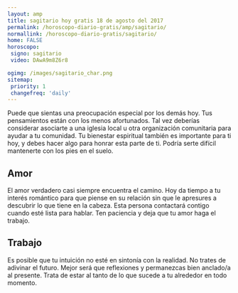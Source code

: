 ```yaml
---
layout: amp
title: sagitario hoy gratis 18 de agosto del 2017 
permalink: /horoscopo-diario-gratis/amp/sagitario/
normallink: /horoscopo-diario-gratis/sagitario/
home: FALSE
horoscopo:
 signo: sagitario
 video: DAwA9m8Z6r8

ogimg: /images/sagitario_char.png
sitemap:
 priority: 1
 changefreq: 'daily'
---
```



Puede que sientas una preocupación especial por los demás hoy. Tus pensamientos están con los menos afortunados. Tal vez deberías considerar asociarte a una iglesia local u otra organización comunitaria para ayudar a tu comunidad. Tu bienestar espiritual también es importante para ti hoy, y debes hacer algo para honrar esta parte de ti. Podría serte difícil mantenerte con los pies en el suelo.

## Amor

El amor verdadero casi siempre encuentra el camino. Hoy da tiempo a tu interés romántico para que piense en su relación sin que le apresures a descubrir lo que tiene en la cabeza. Esta persona contactará contigo cuando esté lista para hablar. Ten paciencia y deja que tu amor haga el trabajo.

## Trabajo

Es posible que tu intuición no esté en sintonía con la realidad. No trates de adivinar el futuro. Mejor será que reflexiones y permanezcas bien anclado/a al presente. Trata de estar al tanto de lo que sucede a tu alrededor en todo momento.